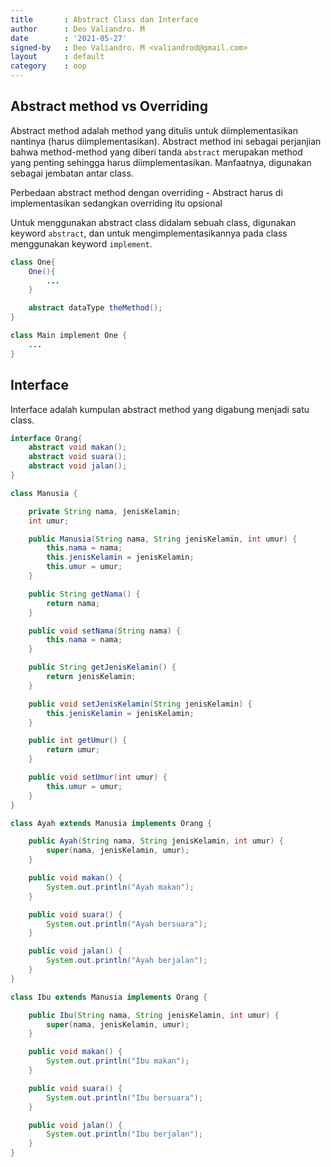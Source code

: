 ```yaml
---
title       : Abstract Class dan Interface
author      : Deo Valiandro. M
date        : '2021-05-27'
signed-by   : Deo Valiandro. M <valiandrod@gmail.com>
layout      : default
category    : oop
---
```


## Abstract method vs Overriding

Abstract method adalah method yang ditulis untuk diimplementasikan nantinya (harus diimplementasikan).
Abstract method ini sebagai perjanjian bahwa method-method yang diberi tanda `abstract` merupakan method yang penting sehingga harus diimplementasikan.
Manfaatnya, digunakan sebagai jembatan antar class.

Perbedaan abstract method dengan overriding - Abstract harus di implementasikan sedangkan overriding itu opsional

Untuk menggunakan abstract class didalam sebuah class, digunakan keyword `abstract`, dan untuk mengimplementasikannya pada class menggunakan keyword `implement`.

```java
class One{
    One(){
        ...
    }

    abstract dataType theMethod();
}

class Main implement One {
    ...
}
```

## Interface

Interface adalah kumpulan abstract method yang digabung menjadi satu class.

```java
interface Orang{
    abstract void makan();
    abstract void suara();
    abstract void jalan();
}

class Manusia {

    private String nama, jenisKelamin;
    int umur;

    public Manusia(String nama, String jenisKelamin, int umur) {
        this.nama = nama;
        this.jenisKelamin = jenisKelamin;
        this.umur = umur;
    }

    public String getNama() {
        return nama;
    }

    public void setNama(String nama) {
        this.nama = nama;
    }

    public String getJenisKelamin() {
        return jenisKelamin;
    }

    public void setJenisKelamin(String jenisKelamin) {
        this.jenisKelamin = jenisKelamin;
    }

    public int getUmur() {
        return umur;
    }

    public void setUmur(int umur) {
        this.umur = umur;
    }
}

class Ayah extends Manusia implements Orang {

    public Ayah(String nama, String jenisKelamin, int umur) {
        super(nama, jenisKelamin, umur);
    }

    public void makan() {
        System.out.println("Ayah makan");
    }

    public void suara() {
        System.out.println("Ayah bersuara");
    }

    public void jalan() {
        System.out.println("Ayah berjalan");
    }
}

class Ibu extends Manusia implements Orang {

    public Ibu(String nama, String jenisKelamin, int umur) {
        super(nama, jenisKelamin, umur);
    }

    public void makan() {
        System.out.println("Ibu makan");
    }

    public void suara() {
        System.out.println("Ibu bersuara");
    }

    public void jalan() {
        System.out.println("Ibu berjalan");
    }
}
```
